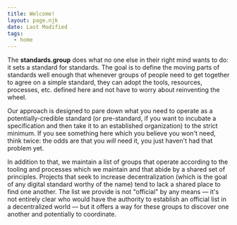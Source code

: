 ```yaml
---
title: Welcome!
layout: page.njk
date: Last Modified
tags:
  - home
---
```


The **standards.group** does what no one else in their right mind wants to do: it sets a standard
for standards. The goal is to define the moving parts of standards well enough that whenever groups
of people need to get together to agree on a simple standard, they can adopt the tools, resources,
processes, etc. defined here and not have to worry about reinventing the wheel.

Our approach is designed to pare down what you need to operate as a potentially-credible standard
(or pre-standard, if you want to incubate a specification and then take it to an established
organization) to the strict minimum. If you see something here which you believe you won't need,
think twice: the odds are that you *will* need it, you just haven't had that problem yet.

In addition to that, we maintain a list of groups that operate according to the tooling and 
processes which we maintain and that abide by a shared set of principles. Projects that seek to 
increase decentralization (which is the goal of any digital standard worthy of the name) tend to
lack a shared place to find one another. The list we provide is not "official" by any means — it's
not entirely clear who would have the authority to establish an official list in a decentralized
world — but it offers a way for these groups to discover one another and potentially to coordinate.
